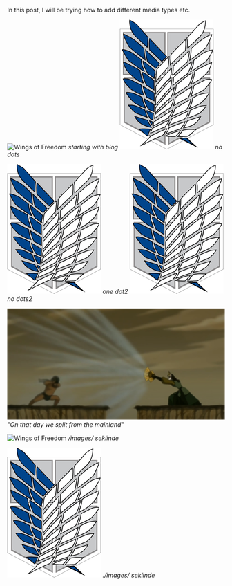 In this post, I will be trying how to add different media types etc. 

![Wings of Freedom](/blog/docs/assets/img/wingsoffreedom.png)
*starting with blog*
![Wings of Freedom](docs/assets/img/wingsoffreedom.png)
*no dots*

![Wings of Freedom](/./docs/assets/img/wingsoffreedom.png)
*one dot2*
![Wings of Freedom](/docs/assets/img/wingsoffreedom.png)
*no dots2*

![Avatar Kyoshi](./../mediafiles/imagetest/kyoshi2.webp)
*"On that day we split from the mainland"*

![Wings of Freedom](/images/wingsoffreedom.png)
*/images/ seklinde*

![Wings of Freedom](./images/wingsoffreedom.png)
*./images/ seklinde*